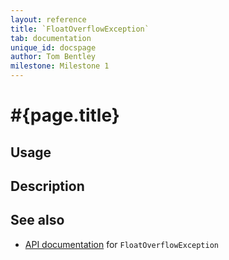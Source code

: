 ```yaml
---
layout: reference
title: `FloatOverflowException`
tab: documentation
unique_id: docspage
author: Tom Bentley
milestone: Milestone 1
---
```


# #{page.title}

## Usage 

## Description

## See also

* [API documentation](#{site.urls.apidoc}/ceylon/language/class_FloatOverflowException.html) for `FloatOverflowException`

